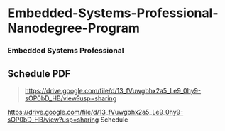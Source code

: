 # Embedded-Systems-Professional-Nanodegree-Program
### Embedded Systems Professional

## Schedule PDF
 > https://drive.google.com/file/d/13_fVuwgbhx2a5_Le9_0hy9-sOP0bD_HB/view?usp=sharing

<https://drive.google.com/file/d/13_fVuwgbhx2a5_Le9_0hy9-sOP0bD_HB/view?usp=sharing> Schedule
